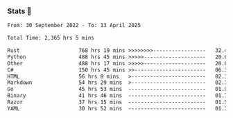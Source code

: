### Stats 👋
<!--START_SECTION:waka-->

```txt
From: 30 September 2022 - To: 13 April 2025

Total Time: 2,365 hrs 5 mins

Rust                   768 hrs 19 mins >>>>>>>>-----------------   32.49 %
Python                 488 hrs 45 mins >>>>>--------------------   20.67 %
Other                  488 hrs 17 mins >>>>>--------------------   20.65 %
C#                     150 hrs 45 mins >>-----------------------   06.37 %
HTML                   56 hrs 8 mins   >------------------------   02.37 %
Markdown               54 hrs 29 mins  >------------------------   02.30 %
Go                     45 hrs 53 mins  -------------------------   01.94 %
Binary                 41 hrs 46 mins  -------------------------   01.77 %
Razor                  37 hrs 15 mins  -------------------------   01.58 %
YAML                   30 hrs 52 mins  -------------------------   01.31 %
```

<!--END_SECTION:waka-->

<!--
**buhaytza2005/buhaytza2005** is a ✨ _special_ ✨ repository because its `README.md` (this file) appears on your GitHub profile.

Here are some ideas to get you started:

- 🔭 I’m currently working on ...
- 🌱 I’m currently learning ...
- 👯 I’m looking to collaborate on ...
- 🤔 I’m looking for help with ...
- 💬 Ask me about ...
- 📫 How to reach me: ...
- 😄 Pronouns: ...
- ⚡ Fun fact: ...
-->


